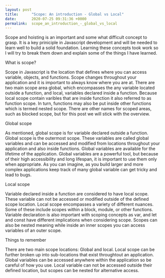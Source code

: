 ```yaml
---
layout: post
title:      "Scope: An introduction - Global vs Local"
date:       2020-07-25 09:31:36 +0000
permalink:  scope_an_introduction_-_global_vs_local
---
```



Scope and hoisting is an important and some what difficult concept to grasp. It is a key priniciple in Javascript development and will be needed to learn well to build a solid foundation. Learning these concepts took work so I will try to break them down and explain some of the things I have learned. 

What is scope?

Scope in Javascript is the location that defines where you can access variable, objects, and functions. Scope changes throughout your application and it is important to always know where you are at. There are two main scope area global, which encompasses the any variable located outside a function, and local, variables declared inside a function. Because local scope contain varibles that are inside function it also referred to as function scope. In turn, functions may also be put inside other functions which is termed nested scope. There are other names for scoped areas, such as blocked scope, but for this post we will stick with the overview. 

Global scope

As mentioned, global scope is for variable declared outside a function. Global scope is the outermost scope. These variables are called global variables and can be accessed and modified from locations throughout your application and also inside functions. Global variables are available for the lifetime of the application. Global variables are a powerful tool, but because of their high accessibility and long lifespan, it is important to use them only when appropriate. As you can imagine, as you build larger and more complex applications keep track of many global variable can get tricky and lead to bugs. 

Local scope

Variable declared inside a function are considered to have local scope. These variable can not be accessed or modified outside of the defined scope location. Local scope encompasses a variety of different nuances. Some of these include scopes within a block, module, or other functions. Variable declaration is also important with scoping concepts as var, and let and const have different implications when considering scope. Scopes can also be nested meaning while inside an inner scopes you can access variables of an outer scope. 

Things to remember

There are two main scope locations: Global and local. Local scope can be further broken up into sub-locations that exist throughtout an application. Global variables can be accessed anywhere within the application so be careful of how you use. Local variable can not be accessed outside their defined location, but scopes can be nested for alternative access. 

